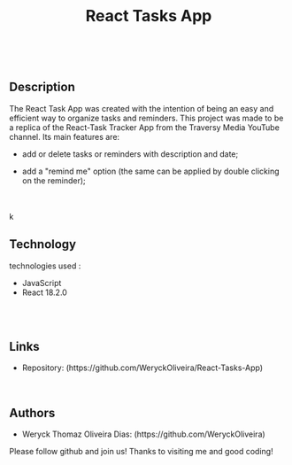 <br>

<h1 align="center">React Tasks App</h1>

<br>
<br>
<br>

<h2>Description</h2>
<p>The React Task App was created with the intention of being an easy and efficient way to organize tasks and reminders. This project was made to be a replica of the React-Task Tracker App from the Traversy Media YouTube channel. Its main features are:

- add or delete tasks or reminders with description and date;

- add a "remind me" option (the same can be applied by double clicking on the reminder);</p>

<br>
<br>
k
<h2>Technology</h2>
<p>technologies used :</p>
<ul>
    <li>JavaScript</li>
    <li>React 18.2.0</li>
</ul>

<br>
<br>

<h2>Links</h2>
<ul>
    <li>Repository: (https://github.com/WeryckOliveira/React-Tasks-App)</li>
</ul>

<br>

<h2>Authors</h2>
<ul>
    <li>Weryck Thomaz Oliveira Dias: (https://github.com/WeryckOliveira)</li>
</ul>
<p>Please follow github and join us! Thanks to visiting me and good coding!</p>
